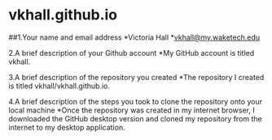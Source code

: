 # vkhall.github.io

##1.Your name and email address
*Victoria Hall 
*vkhall@my.waketech.edu
		
2.A brief description of your Github account
*My GitHub account is titled vkhall.

3.A brief description of the repository you created
*The repository I created is titled vkhall/vkhall.github.io.

4.A brief description of the steps you took to clone the repository onto your local machine
*Once the repository was created in my internet browser, I downloaded the GitHub desktop version and cloned my repository from the internet to my desktop application. 